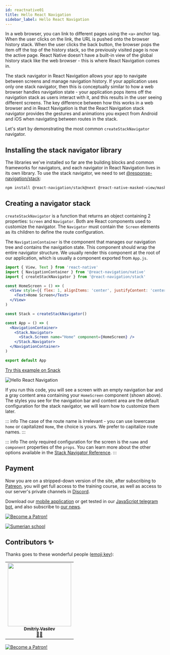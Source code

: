 ```yaml
---
id: reactnative01
title: Hello React Navigation
sidebar_label: Hello React Navigation
---
```


In a web browser, you can link to different pages using the `<a>` anchor tag. When the user clicks on the link, the URL is pushed onto the browser history stack. When the user clicks the back button, the browser pops the item off the top of the history stack, so the previously visited page is now the active page. React Native doesn't have a built-in view of the global history stack like the web browser - this is where React Navigation comes in.

The stack navigator in React Navigation allows your app to navigate between screens and manage navigation history. If your application uses only one stack navigator, then this is conceptually similar to how a web browser handles navigation state - your application pops items off the navigation stack as users interact with it, and this results in the user seeing different screens. The key difference between how this works in a web browser and in React Navigation is that the React Navigation stack navigator provides the gestures and animations you expect from Android and iOS when navigating between routes in the stack.

Let's start by demonstrating the most common `createStackNavigator` navigator.

## Installing the stack navigator library
The libraries we've installed so far are the building blocks and common frameworks for navigators, and each navigator in React Navigation lives in its own library. To use the stack navigator, we need to set [@response-navigation/stack](https://github.com/react-navigation/react-navigation/tree/main/packages/stack):

```bash npm2yarn
npm install @react-navigation/stack@next @react-native-masked-view/masked-view
```

## Creating a navigator stack
`createStackNavigator` is a function that returns an object containing 2 properties: `Screen` and `Navigator`. Both are React components used to customize the navigator. The `Navigator` must contain the` Screen` elements as its children to define the route configuration.

The `NavigationContainer` is the component that manages our navigation tree and contains the navigation state. This component should wrap the entire navigator structure. We usually render this component at the root of our application, which is usually a component exported from `App.js`.

```jsx title="App.js"
import { View, Text } from 'react-native'
import { NavigationContainer } from '@react-navigation/native'
import { createStackNavigator } from '@react-navigation/stack'

const HomeScreen = () => (
  <View style={{ flex: 1, alignItems: 'center', justifyContent: 'center' }}>
    <Text>Home Screen</Text>
  </View>
)

const Stack = createStackNavigator()

const App = () => (
  <NavigationContainer>
    <Stack.Navigator>
      <Stack.Screen name="Home" component={HomeScreen} />
    </Stack.Navigator>
  </NavigationContainer>
)

export default App
```

[Try this example on Snack](https://snack.expo.io/?platform=android&name=Getting%20started%20%7C%20React%20Navigation&dependencies=%40expo%2Fvector-icons%40*%2C%40react-native-community%2Fmasked-view%40*%2Creact-native-gesture-handler%40*%2Creact-native-pager-view%40*%2Creact-native-paper%40%5E4.7.2%2Creact-native-reanimated%40*%2Creact-native-safe-area-context%40*%2Creact-native-screens%40*%2Creact-native-tab-view%40%5E3.0.0%2C%40react-navigation%2Fbottom-tabs%40%5E6.0.0-next.1%2C%40react-navigation%2Fdrawer%40%5E6.0.0-next.1%2C%40react-navigation%2Fmaterial-bottom-tabs%40%5E6.0.0-next.1%2C%40react-navigation%2Fmaterial-top-tabs%40%5E6.0.0-next.1%2C%40react-navigation%2Fnative%40%5E6.0.0-next.1%2C%40react-navigation%2Fstack%40%5E6.0.0-next.6&hideQueryParams=true&sourceUrl=https%3A%2F%2Freactnavigation.org%2Fexamples%2F6.x%2Fhello-react-navigation.js)

![Hello React Navigation](https://reactnavigation.org/assets/images/basic_stack_nav-7388d409c412d0c728a0903301338433.png)

If you run this code, you will see a screen with an empty navigation bar and a gray content area containing your `HomeScreen` component (shown above). The styles you see for the navigation bar and content area are the default configuration for the stack navigator, we will learn how to customize them later.

::: info
The case of the route name is irrelevant - you can use lowercase `home` or capitalized `Home`, the choice is yours. We prefer to capitalize route names.
:::

::: info
The only required configuration for the screen is the `name` and `component` properties of the `props`. You can learn more about the other options available in the [Stack Navigator Reference](https://reactnavigation.org/docs/6.x/stack-navigator).
:::

## Payment

Now you are on a stripped-down version of the site, after subscribing to [Patreon](https://www.patreon.com/javascriptcamp), you will get full access to the training course, as well as access to our server's private channels in [Discord](https://discord.gg/6GDAfXn).

Download our [mobile application](http://onelink.to/njhc95) or get tested in our [JavaScript telegram bot](https://t.me/javascriptcamp_bot), and also subscribe to [our news](https://t.me/javascriptapp).

[![Become a Patron!](/img/logo/patreon.jpg)](https://www.patreon.com/bePatron?u=31769291)


[![Sumerian school](/img/app.jpg)](http://onelink.to/njhc95)

 

## Contributors ✨

Thanks goes to these wonderful people ([emoji key](https://allcontributors.org/docs/en/emoji-key)):

<table>
  <tr>
    <td align="center"><a href="https://fullstackserverless.github.io/"><img src="https://avatars0.githubusercontent.com/u/6774813?v=4?s=200" width="200px;" alt=""/><br /><sub><b>Dmitriy Vasilev</b></sub></a><br /> <a href="https://github.com/gHashTag/react-native-village/commits?author=gHashTag" title="Documentation">📖💲</a></td>
  </tr>
</table>

[![Become a Patron!](/img/logo/patreon.jpg)](https://www.patreon.com/bePatron?u=31769291)
